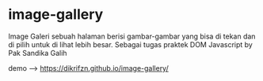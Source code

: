 # image-gallery
Image Galeri sebuah halaman berisi gambar-gambar yang bisa di tekan dan di pilih untuk di lihat lebih besar. Sebagai tugas praktek DOM Javascript by Pak Sandika Galih

demo --> https://dikrifzn.github.io/image-gallery/
